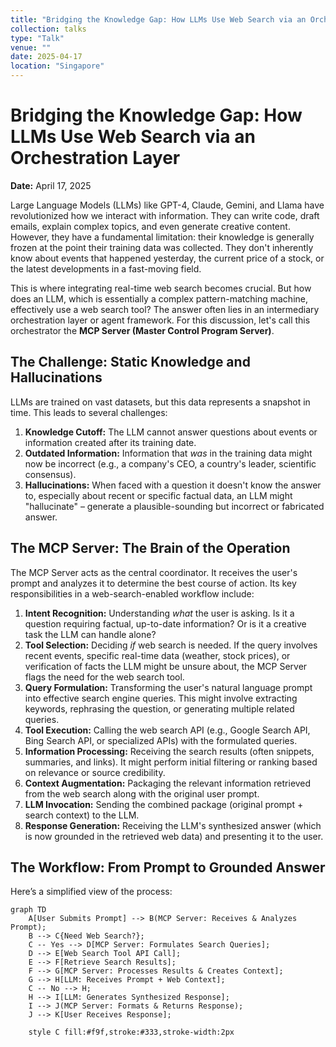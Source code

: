 ```yaml
---
title: "Bridging the Knowledge Gap: How LLMs Use Web Search via an Orchestration Layer"
collection: talks
type: "Talk"
venue: ""
date: 2025-04-17
location: "Singapore"
---
```

# Bridging the Knowledge Gap: How LLMs Use Web Search via an Orchestration Layer

**Date:** April 17, 2025

Large Language Models (LLMs) like GPT-4, Claude, Gemini, and Llama have revolutionized how we interact with information. They can write code, draft emails, explain complex topics, and even generate creative content. However, they have a fundamental limitation: their knowledge is generally frozen at the point their training data was collected. They don't inherently know about events that happened yesterday, the current price of a stock, or the latest developments in a fast-moving field.

This is where integrating real-time web search becomes crucial. But how does an LLM, which is essentially a complex pattern-matching machine, effectively use a web search tool? The answer often lies in an intermediary orchestration layer or agent framework. For this discussion, let's call this orchestrator the **MCP Server (Master Control Program Server)**.

## The Challenge: Static Knowledge and Hallucinations

LLMs are trained on vast datasets, but this data represents a snapshot in time. This leads to several challenges:

1.  **Knowledge Cutoff:** The LLM cannot answer questions about events or information created after its training date.
2.  **Outdated Information:** Information that *was* in the training data might now be incorrect (e.g., a company's CEO, a country's leader, scientific consensus).
3.  **Hallucinations:** When faced with a question it doesn't know the answer to, especially about recent or specific factual data, an LLM might "hallucinate" – generate a plausible-sounding but incorrect or fabricated answer.

## The MCP Server: The Brain of the Operation

The MCP Server acts as the central coordinator. It receives the user's prompt and analyzes it to determine the best course of action. Its key responsibilities in a web-search-enabled workflow include:

1.  **Intent Recognition:** Understanding *what* the user is asking. Is it a question requiring factual, up-to-date information? Or is it a creative task the LLM can handle alone?
2.  **Tool Selection:** Deciding *if* web search is needed. If the query involves recent events, specific real-time data (weather, stock prices), or verification of facts the LLM might be unsure about, the MCP Server flags the need for the web search tool.
3.  **Query Formulation:** Transforming the user's natural language prompt into effective search engine queries. This might involve extracting keywords, rephrasing the question, or generating multiple related queries.
4.  **Tool Execution:** Calling the web search API (e.g., Google Search API, Bing Search API, or specialized APIs) with the formulated queries.
5.  **Information Processing:** Receiving the search results (often snippets, summaries, and links). It might perform initial filtering or ranking based on relevance or source credibility.
6.  **Context Augmentation:** Packaging the relevant information retrieved from the web search along with the original user prompt.
7.  **LLM Invocation:** Sending the combined package (original prompt + search context) to the LLM.
8.  **Response Generation:** Receiving the LLM's synthesized answer (which is now grounded in the retrieved web data) and presenting it to the user.

## The Workflow: From Prompt to Grounded Answer

Here’s a simplified view of the process:

```mermaid
graph TD
    A[User Submits Prompt] --> B(MCP Server: Receives & Analyzes Prompt);
    B --> C{Need Web Search?};
    C -- Yes --> D[MCP Server: Formulates Search Queries];
    D --> E[Web Search Tool API Call];
    E --> F[Retrieve Search Results];
    F --> G[MCP Server: Processes Results & Creates Context];
    G --> H[LLM: Receives Prompt + Web Context];
    C -- No --> H;
    H --> I[LLM: Generates Synthesized Response];
    I --> J(MCP Server: Formats & Returns Response);
    J --> K[User Receives Response];

    style C fill:#f9f,stroke:#333,stroke-width:2px